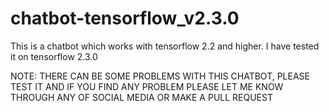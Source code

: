 # chatbot-tensorflow_v2.3.0

This is a chatbot which works with tensorflow 2.2 and higher. I have tested it on tensorflow 2.3.0

NOTE: THERE CAN BE SOME PROBLEMS WITH THIS CHATBOT, PLEASE TEST IT AND IF YOU FIND ANY PROBLEM PLEASE LET ME KNOW THROUGH ANY OF SOCIAL MEDIA OR MAKE A PULL REQUEST

